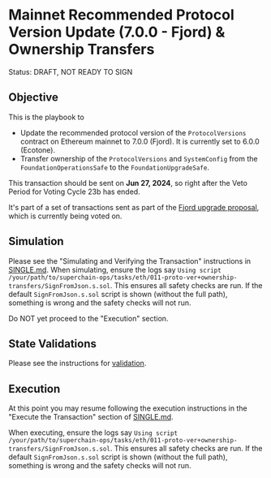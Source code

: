 # Mainnet Recommended Protocol Version Update (7.0.0 - Fjord) & Ownership Transfers

Status: DRAFT, NOT READY TO SIGN

## Objective

This is the playbook to
- Update the recommended protocol version of the `ProtocolVersions` contract on Ethereum mainnet to 7.0.0 (Fjord). It is currently set to 6.0.0 (Ecotone).
- Transfer ownership of the `ProtocolVersions` and `SystemConfig` from the `FoundationOperationsSafe` to the `FoundationUpgradeSafe`.

This transaction should be sent on **Jun 27, 2024**, so right after the Veto Period for Voting Cycle 23b has ended.

It's part of a set of transactions sent as part of the [Fjord upgrade proposal](https://gov.optimism.io/t/upgrade-proposal-9-fjord-network-upgrade/8236), which is currently being voted on.

## Simulation

Please see the "Simulating and Verifying the Transaction" instructions in [SINGLE.md](../../../SINGLE.md).
When simulating, ensure the logs say `Using script /your/path/to/superchain-ops/tasks/eth/011-proto-ver+ownership-transfers/SignFromJson.s.sol`.
This ensures all safety checks are run. If the default `SignFromJson.s.sol` script is shown
(without the full path), something is wrong and the safety checks will not run.

Do NOT yet proceed to the "Execution" section.

## State Validations

Please see the instructions for [validation](./VALIDATION.md).

## Execution

At this point you may resume following the execution instructions in the "Execute the Transaction" section of [SINGLE.md](../../../SINGLE.md).

When executing, ensure the logs say `Using script /your/path/to/superchain-ops/tasks/eth/011-proto-ver+ownership-transfers/SignFromJson.s.sol`.
This ensures all safety checks are run. If the default `SignFromJson.s.sol` script is shown
(without the full path), something is wrong and the safety checks will not run.
